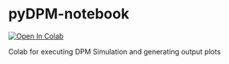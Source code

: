# pyDPM-notebook

[![Open In Colab](https://colab.research.google.com/assets/colab-badge.svg)](https://colab.research.google.com/github/GU-DPM/pyDPM-notebook/blob/main/pyDPM_Notebook.ipynb)

Colab for executing DPM Simulation and generating output plots
